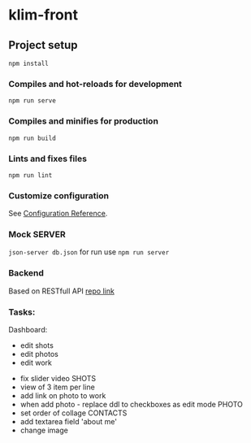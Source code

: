 # klim-front

## Project setup
```
npm install
```

### Compiles and hot-reloads for development
```
npm run serve
```

### Compiles and minifies for production
```
npm run build
```

### Lints and fixes files
```
npm run lint
```

### Customize configuration
See [Configuration Reference](https://cli.vuejs.org/config/).


### Mock SERVER
`json-server db.json` for run use `npm run server`

### Backend
Based on RESTfull API
[repo link](https://github.com/nlesyuk/klim-backend)


### Tasks:
Dashboard:
+ edit shots
+ edit photos
+ edit work
- fix slider video
SHOTS
- view of 3 item per line
- add link on photo to work
- when add photo - replace ddl to checkboxes as edit mode
PHOTO
- set order of collage
CONTACTS
- add textarea field 'about me'
- change image